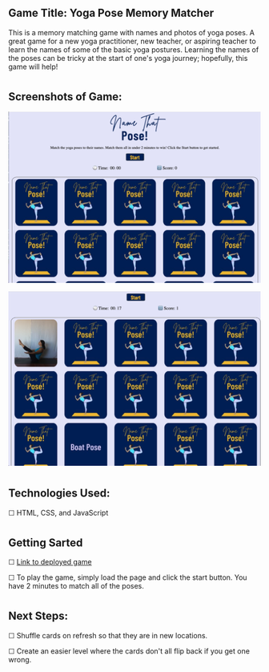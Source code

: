 
## Game Title: Yoga Pose Memory Matcher
This is a memory matching game with names and photos of yoga poses. A great game for a new yoga practitioner, new teacher, or aspiring teacher to learn the names of some of the basic yoga postures. Learning the names of the poses can be tricky at the start of one's yoga journey; hopefully, this game will help!

#

## Screenshots of Game:
![screenshot of game start screen](./assets/Screen%20Shot%202022-11-20%20at%204.04.48%20PM.jpg)

![screenshot of a match/score](./assets/Screen%20Shot%202022-11-20%20at%204.12.05%20PM.png)
#

## Technologies Used:
☐ HTML, CSS, and JavaScript
#

## Getting Sarted
☐ [Link to deployed game](https://github.com/npereznyc/memory-matcher-game)

☐ To play the game, simply load the page and click the start button. You have 2 minutes to match all of the poses.
#

## Next Steps:
☐ Shuffle cards on refresh so that they are in new locations.

☐ Create an easier level where the cards don't all flip back if you get one wrong.